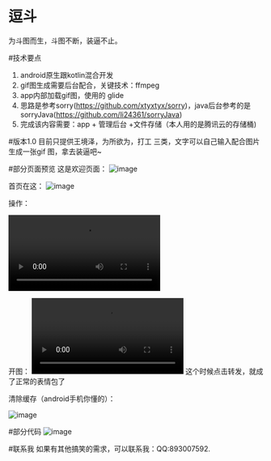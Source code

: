# 逗斗
为斗图而生，斗图不断，装逼不止。

#技术要点
1. android原生跟kotlin混合开发
2. gif图生成需要后台配合，关键技术：ffmpeg
3. app内部加载gif图，使用的 glide
4. 思路是参考sorry(https://github.com/xtyxtyx/sorry)，java后台参考的是sorryJava(https://github.com/li24361/sorryJava)
5. 完成该内容需要：app + 管理后台 +文件存储（本人用的是腾讯云的存储桶)

#版本1.0
目前只提供王境泽，为所欲为，打工 三类，文字可以自己输入配合图片生成一张gif
图，拿去装逼吧~

#部分页面预览
这是欢迎页面：
![image](https://github.com/niyige/StrongApp/blob/master/screenshots/welcome.jpg)

首页在这：
![image](https://github.com/niyige/StrongApp/blob/master/screenshots/index.jpg)

操作：

![Watch the video](https://github.com/niyige/StrongApp/blob/master/screenshots/start.mp4)

开图：
![video](https://github.com/niyige/StrongApp/blob/master/screenshots/gifShow.mp4)
这个时候点击转发，就成了正常的表情包了

清除缓存（android手机你懂的）：

![image](https://github.com/niyige/StrongApp/blob/master/screenshots/clear.jpg)


#部分代码
![image](https://github.com/niyige/StrongApp/blob/master/screenshots/left_menu.png)

#联系我
如果有其他搞笑的需求，可以联系我：QQ:893007592.
